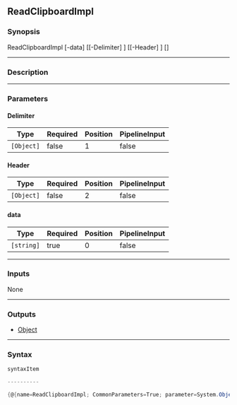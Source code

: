 ReadClipboardImpl
-----------------

### Synopsis

ReadClipboardImpl [-data] <string> [[-Delimiter] <Object>] [[-Header] <Object>] [<CommonParameters>]

---

### Description

---

### Parameters
#### **Delimiter**

|Type      |Required|Position|PipelineInput|
|----------|--------|--------|-------------|
|`[Object]`|false   |1       |false        |

#### **Header**

|Type      |Required|Position|PipelineInput|
|----------|--------|--------|-------------|
|`[Object]`|false   |2       |false        |

#### **data**

|Type      |Required|Position|PipelineInput|
|----------|--------|--------|-------------|
|`[string]`|true    |0       |false        |

---

### Inputs
None

---

### Outputs
* [Object](https://learn.microsoft.com/en-us/dotnet/api/System.Object)

---

### Syntax
```PowerShell
syntaxItem
```
```PowerShell
----------
```
```PowerShell
{@{name=ReadClipboardImpl; CommonParameters=True; parameter=System.Object[]}}
```
